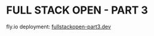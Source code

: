 # FULL STACK OPEN - PART 3
fly.io deployment: [fullstackopen-part3.dev](https://fullstackopen-part3-icy-rain-2124.fly.dev/)